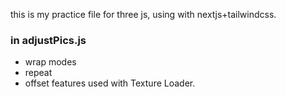 this is my practice file for three js, using with nextjs+tailwindcss.
### in adjustPics.js
- wrap modes
- repeat
- offset
  features used with Texture Loader.
